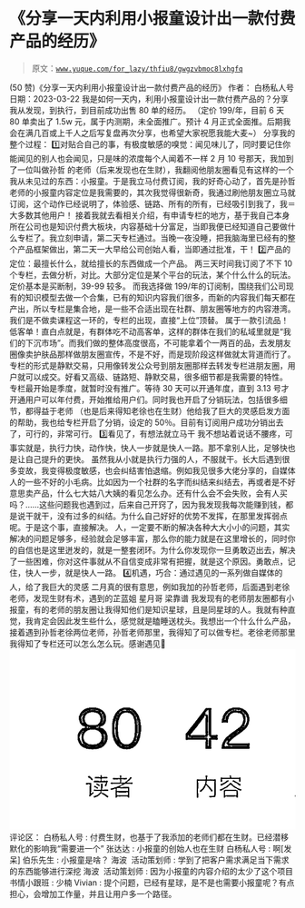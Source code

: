# 《分享一天内利用小报童设计出一款付费产品的经历》

> 原文：[`www.yuque.com/for_lazy/thfiu8/gwgzvbmoc8lxhgfq`](https://www.yuque.com/for_lazy/thfiu8/gwgzvbmoc8lxhgfq)

<ne-h2 id="15b53152" data-lake-id="15b53152"><ne-heading-ext><ne-heading-anchor></ne-heading-anchor><ne-heading-fold></ne-heading-fold></ne-heading-ext><ne-heading-content><ne-text id="u3720fcff">(50 赞)《分享一天内利用小报童设计出一款付费产品的经历》</ne-text></ne-heading-content></ne-h2> <ne-p id="u84e81e4e" data-lake-id="u84e81e4e"><ne-text id="uf225cdf3">作者： 白杨私人号</ne-text></ne-p> <ne-p id="udaabc73c" data-lake-id="udaabc73c"><ne-text id="u896c02ec">日期：2023-03-22</ne-text></ne-p> <ne-p id="ud52d921d" data-lake-id="ud52d921d"><ne-text id="u03604c5a">我是如何一天内，利用小报童设计出一款付费产品的？分享我从发现，到执行，到目前成功出售 80 单的经历。</ne-text></ne-p> <ne-p id="uf3c8ed41" data-lake-id="uf3c8ed41"><ne-text id="u33d4bd7e">（定价 199/年，目前 6 天 80 单卖出了 1.5w 元，属于内测期，未全面推广。预计 4 月正式全面推。后期我会在满几百或上千人之后写复盘再次分享，也希望大家祝愿我能大麦~）</ne-text></ne-p> <ne-p id="ubd223abc" data-lake-id="ubd223abc"><ne-text id="u9100534a">分享我的整个过程：</ne-text> <ne-text id="ue455f962">1️⃣对贴合自己的事，有极度敏感的嗅觉：闻见味儿了，同时要记住你能闻见的别人也会闻见，只是味的浓度每个人闻着不一样</ne-text></ne-p> <ne-p id="ub2d6f6fc" data-lake-id="ub2d6f6fc"><ne-text id="u616fde27">2 月 10 号那天，我加到了一位叫做孙哲 的老师（后来发现也在生财），我翻阅他朋友圈看见有这样的一个我从未见过的东西：小报童。于是我立马付费订阅，我的好奇心动了，首先是孙哲老师的小报童内容定位是我需要的，其次我觉得很新奇，我通过刷他朋友圈立马就订阅，这个动作已经说明了，体验感、链路、所有的所有，已经吸引到我了，我＝大多数其他用户！</ne-text></ne-p> <ne-p id="ue05d6f0b" data-lake-id="ue05d6f0b"><ne-text id="u7a5c6f7b">接着我就去看相关介绍，有申请专栏的地方，基于我自己本身所在公司也是知识付费大板块，内容基础十分富足，当即我便已经知道自己要做什么专栏了。我立刻申请，第二天专栏通过。当晚一夜没睡，把我脑海里已经有的整个产品框架做出，第二天一大早给公司创始人看，当即通过批准，干！</ne-text></ne-p> <ne-p id="u8946db2d" data-lake-id="u8946db2d"><ne-text id="u122f375c">2️⃣产品的定位：最擅长什么，就给擅长的东西做成一个产品。</ne-text></ne-p> <ne-p id="uc815e619" data-lake-id="uc815e619"><ne-text id="u70c27d62">两三天时间我订阅了不下 10 个专栏，去做分析，对比。大部分定位是某个平台的玩法，某个什么什么的玩法。定价基本是买断制，39-99 较多。</ne-text></ne-p> <ne-p id="ufd60e401" data-lake-id="ufd60e401"><ne-text id="u19ea4b9b">而我选择做 199/年的订阅制，围绕我们公司现有的知识模型去做一个合集，已有的知识内容我们很多，而新的内容我们每天都在产出，所以专栏是集合地，是一些不合适出现在社群、朋友圈等地方的内容港湾。我们是不做卖课程这一环的，专栏的出现，直接“上位”顶替。</ne-text></ne-p> <ne-p id="u62423d52" data-lake-id="u62423d52"><ne-text id="u3e688c19">属于一款引流品！低客单！直白点就是，有群体吃不动高客单，这样的群体在我们的私域里就是“我们的下沉市场”。而我们做的整体高度很高，不可能拿着个一两百的品，去发朋友圈像卖护肤品那样做朋友圈宣传，不是不好，而是现阶段这样做就太背道而行了。专栏的形式是静默交易，只用像转发公众号到朋友圈那样去转发专栏进朋友圈，用户就可以成交。好看又高级、链路短、静默交易，很多细节都是我需要的特性。</ne-text></ne-p> <ne-p id="u671bbf3e" data-lake-id="u671bbf3e"><ne-text id="u7f6cc363">专栏最开始是季度，就暂时没有推广。等待 30 天可以开通年度，直到 3.13 号才开通用户可以年付费，开始推给用户们。同时我也开启了分销玩法，包括很多细节，都得益于老师 （也是后来得知老徐也在生财）他给我了巨大的灵感启发方面的帮助，我也给专栏开启了分销，设定的 50％。目前有订阅用户成功分销出去了，可行的，非常可行。</ne-text></ne-p> <ne-p id="ue817751c" data-lake-id="ue817751c"><ne-text id="u52c9ed38">3️⃣看见了，有想法就立马干</ne-text> <ne-text id="u10040204">我不想站着说话不腰疼，可事实就是，执行力快，动作快，快人一步就是快人一路。那不拿别人比，足够快也是让自己提升的更快。</ne-text></ne-p> <ne-p id="u89c65641" data-lake-id="u89c65641"><ne-text id="u5dca3130">虽然我从小就是执行力强的人，不服就干。长大后遇到很多变故，我变得极度敏感，也会纠结害怕退缩。例如我见很多大佬分享的，自媒体人的一些不好的小毛病。比如因为一个社群的名字而纠结来纠结去，再或者是不好意思卖产品，什么七大姑八大姨的看见怎么办。还有什么会不会失败，会有人买吗？……这些问题我也遇到过，后来自己开窍了，因为我发现我每次能赚到钱，都是说干就干，没有过多的纠结。为什么自己好好的优势不发挥，在那里发挥弱点呢。于是这个事，直接解决。</ne-text></ne-p> <ne-p id="uedf10d62" data-lake-id="uedf10d62"><ne-text id="u64ed64d8">人，一定要不断的解决各种大大小小的问题，其实解决的问题足够多，经验就会足够丰富，那么你的能力就是在这里增长的，同时你的自信也是这里迸发的，就是一整套闭环。为什么你发现你一旦勇敢迈出去，解决了一些困难，你对这件事就从不自信变成非常有把握，就是这个原因。勇敢点，记住，快人一步，就是快人一路。</ne-text></ne-p> <ne-p id="u43c7bce4" data-lake-id="u43c7bce4"><ne-text id="u55ed240e">4️⃣机遇，巧合：通过遇见的一系列做自媒体的人，给了我巨大的灵感</ne-text> <ne-text id="ubcd6ed38">二月真的很有意思，例如我加的孙哲老师，后面遇到老徐老师，发现生财有术，遇到的芷蓝姐 星月哥 梁靠谱 我发现有的老师朋友圈都有小报童，有的老师的朋友圈让我得知他们是知识星球，且是同星球的人。我就有种直觉，我肯定会因此发生些什么，感觉就是瞌睡送枕头。我想出一个什么什么产品，接着遇到孙哲老徐两位老师，孙哲老师那里，我得知了可以做专栏。老徐老师那里我得知了专栏还可以怎么怎么玩。感谢遇见🙏</ne-text><ne-card data-card-name="image" data-card-type="inline" id="DSWzl" data-event-boundary="card">![](img/7f788f7f35a0fdb347100e87d0d183e8.png)  <ne-hole id="ubc073809" data-lake-id="ubc073809"><ne-card data-card-name="hr" data-card-type="block" id="E6daR" data-event-boundary="card"><ne-p id="ucaa0181e" data-lake-id="ucaa0181e"><ne-text id="uc7fb0a00">评论区：</ne-text></ne-p> <ne-p id="u95b4a520" data-lake-id="u95b4a520"><ne-text id="u75396ca9">白杨私人号 : 付费生财，也基于了我添加的老师们都在生财。已经潜移默化的影响我“需要进一个”</ne-text> <ne-text id="u82ddfedf">张达达 : 小报童的创始人也在生财</ne-text> <ne-text id="ua22f5b4b">白杨私人号 : 啊[发呆]</ne-text> <ne-text id="u617c2cb8">伯乐先生 : 小报童是啥？</ne-text> <ne-text id="uf08829e9">海波  活动策划师 : 学到了把客户需求满足当下需求的东西能够进行深挖</ne-text> <ne-text id="u83c5c06e">海波  活动策划师 : 因为小报童的内容介绍的太少了这个项目</ne-text> <ne-text id="u7a9c5383">书情小跟班 : 少楠</ne-text> <ne-text id="u031ced1b">Vivian : 提个问题，已经有星球，是不是也需要小报童呢？有点担心，会增加工作量，并且让用户多一个路径。</ne-text></ne-p></ne-card></ne-hole></ne-card></ne-p>